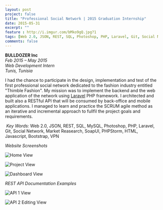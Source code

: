 ```yaml
---
layout: post
project: false
title: "Professional Social Network | 2015 Graduation Internship"
date: 2015-05-31
excerpt: ""
feature : http://i.imgur.com/bMko9gQ.jpg?1
tags: [Web 2.0, JSON, REST, SQL, Photoshop, PHP, Laravel, Git, Social Network, Market Reasearch, HTML, Javascript, Bootstrap]
comments: false
---
```


<a href="https://www.bulldozerinc.com/?lang=en" target="_blank" style="text-decoration:none">__BULLDOZER Inc__ </a><br/>
*Feb 2015 – May 2015*<br/>
*Web Development Intern*<br/>
*Tunis, Tunisia*<br/>

I had the chance to participate in the design, implementation and test of the first professional social network dedicated to the fashion industry entitled "Thimble Fashion". My mission was to implement the backend and the web application of the network using [Laravel](https://laravel.com) PHP framework. I architected and built also a RESTful API that will be consumed by back-office and mobile applications. I managed to learn and practice the SCRUM agile method as an iterative and incremental approach to fullfil the project goals and requirements.<br/>

<i class="fa fa-key" aria-hidden="true"></i>&nbsp;*Key Words:* Web 2.0, JSON, REST, SQL, MySQL, Photoshop, PHP, Laravel, Git, Social Network, Market Reasearch, SoapUI, PHPStorm, HTML, Javascript, Bootstrap, VPN<br/>

*Website Screenshots*<br/>

![Home View](http://i.imgur.com/xwrpi8u.png?1 "Home View")

![Project View](http://i.imgur.com/YbqCX8l.png?1 "Project View") 

![Dashboard View](http://i.imgur.com/aEU4C3T.png?1 "Dashboard View") 

*REST API Documentation Examples*<br/>

![API 1 View](http://i.imgur.com/W8OtGez.png?1 "API 1 View") 

![API 2 Editing View](http://i.imgur.com/pW4luw6.png?1 "API 2 View")








